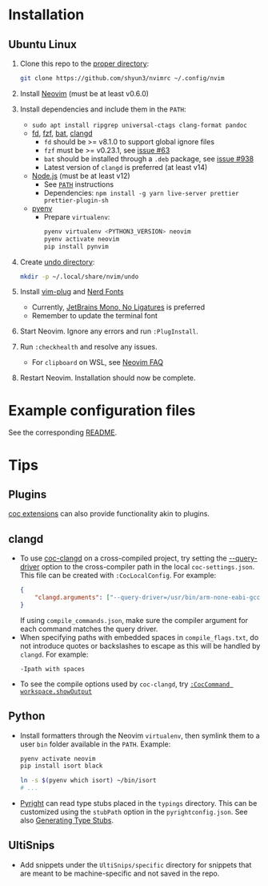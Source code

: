 # Installation

## Ubuntu Linux

1. Clone this repo to the [proper directory][nvim-config-dir]:
    ```bash
    git clone https://github.com/shyun3/nvimrc ~/.config/nvim
    ```

1. Install [Neovim][nvim-linux] (must be at least v0.6.0)

1. Install dependencies and include them in the `PATH`:
    * `sudo apt install ripgrep universal-ctags clang-format pandoc`
    * [fd][], [fzf][], [bat][], [clangd][]
        * `fd` should be >= v8.1.0 to support global ignore files
        * `fzf` must be >= v0.23.1, see [issue #63][fzf-issue-63]
        * `bat` should be installed through a `.deb` package,
          see [issue #938][bat-issue-938]
        * Latest version of `clangd` is preferred (at least v14)
    * [Node.js](https://nodejs.org/en/download) (must be at least v12)
        * See [`PATH`][node-install] instructions
        * Dependencies:
            `npm install -g yarn live-server prettier prettier-plugin-sh`
    * [pyenv][]
        * Prepare `virtualenv`:
            ```bash
            pyenv virtualenv <PYTHON3_VERSION> neovim
            pyenv activate neovim
            pip install pynvim
            ```

1. Create [undo directory][nvim-undo-dir]:
    ```bash
    mkdir -p ~/.local/share/nvim/undo
    ```

1. Install [vim-plug][] and [Nerd Fonts][]
    * Currently, [JetBrains Mono, No Ligatures][jetbrains-mono] is preferred
    * Remember to update the terminal font

1. Start Neovim. Ignore any errors and run `:PlugInstall`.

1. Run `:checkhealth` and resolve any issues.
    * For `clipboard` on WSL, see [Neovim FAQ][nvim-clipboard-wsl]

1. Restart Neovim. Installation should now be complete.

# Example configuration files

See the corresponding [README](example-configs/readme.md).

# Tips

## Plugins

[coc extensions][coc-extensions] can also provide functionality akin to
plugins.

## clangd

* To use [coc-clangd](https://github.com/clangd/coc-clangd) on a
  cross-compiled project, try setting the
  [--query-driver](https://clangd.llvm.org/guides/system-headers#query-driver)
  option to the cross-compiler path in the local `coc-settings.json`. This file
  can be created with `:CocLocalConfig`. For example:
  ```json
  {
      "clangd.arguments": ["--query-driver=/usr/bin/arm-none-eabi-gcc"]
  }
  ```
  If using `compile_commands.json`, make sure the compiler argument for each
  command matches the query driver.
* When specifying paths with embedded spaces in `compile_flags.txt`, do not
  introduce quotes or backslashes to escape as this will be handled by
  `clangd`. For example:
  ```
  -Ipath with spaces
  ```
* To see the compile options used by `coc-clangd`, try [`:CocCommand
  workspace.showOutput`][coc-output-channel]

## Python

* Install formatters through the Neovim `virtualenv`, then symlink them to a
  user `bin` folder available in the `PATH`. Example:
    ```bash
    pyenv activate neovim
    pip install isort black

    ln -s $(pyenv which isort) ~/bin/isort
    # ...
    ```
* [Pyright](https://github.com/microsoft/pyright) can read type stubs placed in
  the `typings` directory. This can be customized using the `stubPath` option
  in the `pyrightconfig.json`. See also [Generating Type Stubs][type-stubs].

## UltiSnips

* Add snippets under the `UltiSnips/specific` directory for snippets that are
  meant to be machine-specific and not saved in the repo.

[nvim-linux]: https://github.com/neovim/neovim/wiki/Installing-Neovim#linux
[node-install]: https://github.com/nodejs/help/wiki/Installation
[vim-plug]: https://github.com/junegunn/vim-plug#neovim
[Nerd Fonts]: https://www.nerdfonts.com/font-downloads
[nvim-config-dir]: https://neovim.io/doc/user/starting.html#config
[nvim-undo-dir]: https://neovim.io/doc/user/options.html#'undodir'
[fd]: https://github.com/sharkdp/fd#on-ubuntu
[fzf]: https://github.com/junegunn/fzf#using-git
[fzf-issue-63]: https://github.com/ibhagwan/fzf-lua/issues/63
[bat]: https://github.com/sharkdp/bat#on-ubuntu-using-most-recent-deb-packages
[bat-issue-938]: https://github.com/sharkdp/bat/issues/938
[nvim-clipboard-wsl]: https://github.com/neovim/neovim/wiki/FAQ#how-to-use-the-windows-clipboard-from-wsl
[clangd]: https://github.com/clangd/clangd/releases
[jetbrains-mono]: https://github.com/ryanoasis/nerd-fonts/tree/master/patched-fonts/JetBrainsMono/NoLigatures
[pyenv]: https://github.com/pyenv/pyenv#installation
[type-stubs]: https://github.com/microsoft/pyright/blob/main/docs/type-stubs.md#generating-type-stubs
[coc-extensions]: https://github.com/neoclide/coc.nvim/wiki/Using-coc-extensions#implemented-coc-extensions
[coc-output-channel]: https://github.com/neoclide/coc.nvim/wiki/Debug-language-server#using-output-channel
